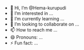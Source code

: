 - 👋 Hi, I’m @Hema-kurupudi
- 👀 I’m interested in ...
- 🌱 I’m currently learning ...
- 💞️ I’m looking to collaborate on ...
- 📫 How to reach me ...
- 😄 Pronouns: ...
- ⚡ Fun fact: ...

<!---
Hema-kurupudi/Hema-kurupudi is a ✨ special ✨ repository because its `README.md` (this file) appears on your GitHub profile.
You can click the Preview link to take a look at your changes.
--->
